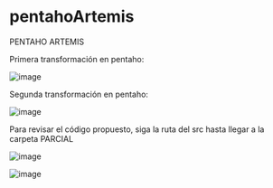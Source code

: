# pentahoArtemis
PENTAHO ARTEMIS

Primera transformación en pentaho:

![image](https://github.com/rcentenoc/pentahoArtemis/assets/73005760/816477b8-15a8-4f69-8438-d86e89c65602)

Segunda transformación en pentaho:

![image](https://github.com/rcentenoc/pentahoArtemis/assets/73005760/92d8d571-444e-49ce-924c-6048ca2c0aae)


Para revisar el código propuesto, siga la ruta del src hasta llegar a la carpeta PARCIAL


![image](https://github.com/rcentenoc/pentahoArtemis/assets/73005760/ca54d851-cbb0-43c4-954b-5162679e995e)

![image](https://github.com/rcentenoc/pentahoArtemis/assets/73005760/b99f388c-2a55-4c51-8c32-40ab16aa1188)
